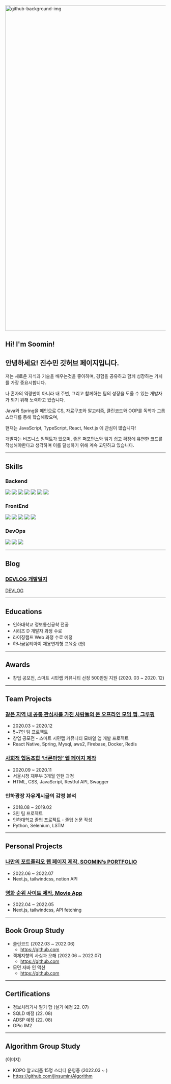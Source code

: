 <img width="1019" alt="github-background-img" src="https://user-images.githubusercontent.com/21328122/176701576-9882d763-59da-45f3-ae26-3ac73c743365.png">

## Hi! I'm Soomin!

## 안녕하세요! 진수민 깃허브 페이지입니다.

저는 새로운 지식과 기술을 배우는것을 좋아하며, 경험을 공유하고 함께 성장하는 가치를 가장 중요시합니다.

나 혼자의 역량만이 아니라 내 주변, 그리고 함께하는 팀의 성장을 도울 수 있는 개발자가 되기 위해 노력하고 있습니다.

Java와 Spring을 메인으로 CS, 자료구조와 알고리즘, 클린코드와 OOP를 독학과 그룹 스터디를 통해 학습해왔으며,

현재는 JavaScript, TypeScript, React, Next.js 에 관심이 많습니다!

개발자는 비즈니스 임팩트가 있으며, 좋은 퍼포먼스와 읽기 쉽고 확장에 유연한 코드를 작성해야한다고 생각하며 이를 달성하기 위해 계속 고민하고 있습니다.

---

## Skills

### Backend

<img src="[https://img.shields.io/badge/JAVA-007396?style=for-the-badge&logo=java&logoColor=white](https://img.shields.io/badge/JAVA-007396?style=for-the-badge&logo=java&logoColor=white)"> <img src="[https://img.shields.io/badge/Spring-6DB33F?style=for-the-badge&logo=Spring&logoColor=white](https://img.shields.io/badge/Spring-6DB33F?style=for-the-badge&logo=Spring&logoColor=white)">
<img src="[https://img.shields.io/badge/Spring](https://img.shields.io/badge/Spring) Boot-6DB33F?style=for-the-badge&logo=SpringBoot&logoColor=white">
<img src="[https://img.shields.io/badge/JPA-59666C?style=for-the-badge&logo=Hibernate&logoColor=white](https://img.shields.io/badge/JPA-59666C?style=for-the-badge&logo=Hibernate&logoColor=white)">
<img src="[https://img.shields.io/badge/mybatis-4479A1?style=for-the-badge&logo=mybatis&logoColor=white](https://img.shields.io/badge/mybatis-4479A1?style=for-the-badge&logo=mybatis&logoColor=white)">
<img src="[https://img.shields.io/badge/mysql-4479A1?style=for-the-badge&logo=mysql&logoColor=white](https://img.shields.io/badge/mysql-4479A1?style=for-the-badge&logo=mysql&logoColor=white)">
<img src="[https://img.shields.io/badge/qdsl-purple?style=for-the-badge&logo=qdsl&logoColor=white](https://img.shields.io/badge/qdsl-purple?style=for-the-badge&logo=qdsl&logoColor=white)">

### FrontEnd

<img src="[https://img.shields.io/badge/javascript-F7DF1E?style=for-the-badge&logo=javascript&logoColor=black](https://img.shields.io/badge/javascript-F7DF1E?style=for-the-badge&logo=javascript&logoColor=black)"> <img src="[https://img.shields.io/badge/html-E34F26?style=for-the-badge&logo=html5&logoColor=white](https://img.shields.io/badge/html-E34F26?style=for-the-badge&logo=html5&logoColor=white)">
<img src="[https://img.shields.io/badge/css-1572B6?style=for-the-badge&logo=css3&logoColor=white](https://img.shields.io/badge/css-1572B6?style=for-the-badge&logo=css3&logoColor=white)">
<img src="[https://img.shields.io/badge/bootstrap-7952B3?style=for-the-badge&logo=bootstrap&logoColor=white](https://img.shields.io/badge/bootstrap-7952B3?style=for-the-badge&logo=bootstrap&logoColor=white)">
<img src="[https://img.shields.io/badge/Thymeleaf-005F0F?style=for-the-badge&logo=Thymeleaf&logoColor=white](https://img.shields.io/badge/Thymeleaf-005F0F?style=for-the-badge&logo=Thymeleaf&logoColor=white)">

### DevOps

<img src="[https://img.shields.io/badge/linux-FCC624?style=for-the-badge&logo=linux&logoColor=black](https://img.shields.io/badge/linux-FCC624?style=for-the-badge&logo=linux&logoColor=black)"> <img src="[https://img.shields.io/badge/aws-232F3E?style=for-the-badge&logo=amazonaws&logoColor=white](https://img.shields.io/badge/aws-232F3E?style=for-the-badge&logo=amazonaws&logoColor=white)"> <img src="[https://img.shields.io/badge/docker-232F3E?style=for-the-badge&logo=docker&logoColor=white](https://img.shields.io/badge/docker-232F3E?style=for-the-badge&logo=docker&logoColor=white)">

---

## Blog

### [DEVLOG 개발일지](https://devlog-soomin.tistory.com/)

[DEVLOG](https://devlog-soomin.tistory.com/)

---

## Educations

- 인하대학교 정보통신공학 전공
- 시리즈 D 개발자 과정 수료
- 라이징캠프 Web 과정 수료 예정
- 하나금융티아이 채용연계형 교육중 (현)

---

## Awards

- 창업 공모전, 스마트 시민랩 커뮤니티 선정 500만원 지원 (2020. 03 ~ 2020. 12)

---

## Team Projects

### [같은 지역 내 공통 관심사를 가진 사람들의 온 오프라인 모임 앱, 그루핑](https://github.com/Groupers)

- 2020.03 ~ 2020.12
- 5~7인 팀 프로젝트
- 창업 공모전 - 스마트 시민랩 커뮤니티 모바일 앱 개발 프로젝트
- React Native, Spring, Mysql, aws2, Firebase, Docker, Redis

### [사회적 협동조합 ‘너른마당’ 웹 페이지 제작](https://www.madangcoop.net/)

- 2020.09 ~ 2020.11
- 서울시청 재무부 3개월 인턴 과정
- HTML, CSS, JavaScript, Restful API, Swagger

### 인하광장 자유게시글의 감정 분석

- 2018.08 ~ 2019.02
- 3인 팀 프로젝트
- 인하대학교 졸업 프로젝트 - 졸업 논문 작성
- Python, Selenium, LSTM

---

## Personal Projects

### [나만의 포트폴리오 웹 페이지 제작, SOOMIN’s PORTFOLIO](https://github.com/jinsumin/next-portfolio)

- 2022.06 ~ 2022.07
- Next.js, tailwindcss, notion API

### [영화 순위 사이트 제작, Movie App](https://github.com/jinsumin/movie-app)

- 2022.04 ~ 2022.05
- Next.js, tailwindcss, API fetching

---

## Book Group Study

- 클린코드 (2022.03 ~ 2022.06)
    - https://github.com
- 객체지향의 사실과 오해 (2022.06 ~ 2022.07)
    - https://github.com
- 모던 자바 인 액션
    - https://github.com

---

## Certifications

- 정보처리기사 필기 합 (실기 예정 22. 07)
- SQLD 예정 (22. 08)
- ADSP 예정 (22. 08)
- OPic IM2

---

## Algorithm Group Study

(이미지)

- KOPO 알고리즘 15명 스터디 운영중 (2022.03 ~ )
- https://github.com/jinsumin/Algorithm
